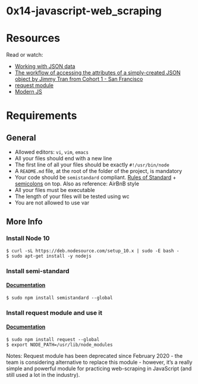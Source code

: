 # 0x14-javascript-web_scraping

# Resources
Read or watch:

- [Working with JSON data](https://developer.mozilla.org/en-US/docs/Learn/JavaScript/Objects/JSON)
- [The workflow of accessing the attributes of a simply-created JSON object by Jimmy Tran from Cohort 1 - San Francisco](https://medium.com/@vietkieutie/the-workflow-of-accessing-the-attributes-of-a-simply-created-json-object-82a5b33e2319)
- [request module](https://github.com/request/request)
- [Modern JS](https://github.com/mbeaudru/modern-js-cheatsheet)

# Requirements
## General
* Allowed editors: `vi`, `vim`, `emacs`
* All your files should end with a new line
* The first line of all your files should be exactly `#!/usr/bin/node`
* A `README.md` file, at the root of the folder of the project, is mandatory
* Your code should be `semistandard` compliant. [Rules of Standard](https://standardjs.com/rules.html) + [semicolons](https://github.com/standard/semistandard) on top. Also as reference: AirBnB style
* All your files must be executable
* The length of your files will be tested using wc
* You are not allowed to use var
## More Info
### Install Node 10

    $ curl -sL https://deb.nodesource.com/setup_10.x | sudo -E bash -
    $ sudo apt-get install -y nodejs

### Install semi-standard
#### [Documentation](https://github.com/standard/semistandard)

    $ sudo npm install semistandard --global
### Install request module and use it
#### [Documentation](https://github.com/request/request)

    $ sudo npm install request --global
    $ export NODE_PATH=/usr/lib/node_modules
Notes: Request module has been deprecated since February 2020 - the team is considering alternative to replace this module - however, it’s a really simple and powerful module for practicing web-scraping in JavaScript (and still used a lot in the industry).